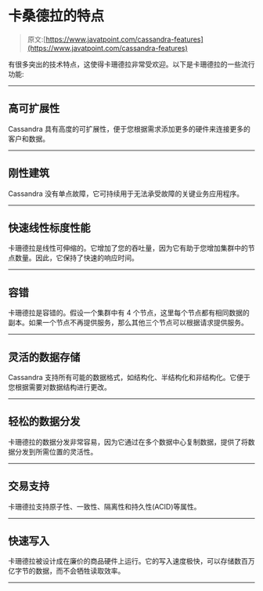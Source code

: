 # 卡桑德拉的特点

> 原文:[https://www.javatpoint.com/cassandra-features](https://www.javatpoint.com/cassandra-features)

有很多突出的技术特点，这使得卡珊德拉非常受欢迎。以下是卡珊德拉的一些流行功能:

* * *

## 高可扩展性

Cassandra 具有高度的可扩展性，便于您根据需求添加更多的硬件来连接更多的客户和数据。

* * *

## 刚性建筑

Cassandra 没有单点故障，它可持续用于无法承受故障的关键业务应用程序。

* * *

## 快速线性标度性能

卡珊德拉是线性可伸缩的。它增加了您的吞吐量，因为它有助于您增加集群中的节点数量。因此，它保持了快速的响应时间。

* * *

## 容错

卡珊德拉是容错的。假设一个集群中有 4 个节点，这里每个节点都有相同数据的副本。如果一个节点不再提供服务，那么其他三个节点可以根据请求提供服务。

* * *

## 灵活的数据存储

Cassandra 支持所有可能的数据格式，如结构化、半结构化和非结构化。它便于您根据需要对数据结构进行更改。

* * *

## 轻松的数据分发

卡珊德拉的数据分发非常容易，因为它通过在多个数据中心复制数据，提供了将数据分发到所需位置的灵活性。

* * *

## 交易支持

卡珊德拉支持原子性、一致性、隔离性和持久性(ACID)等属性。

* * *

## 快速写入

卡珊德拉被设计成在廉价的商品硬件上运行。它的写入速度极快，可以存储数百万亿字节的数据，而不会牺牲读取效率。

* * *